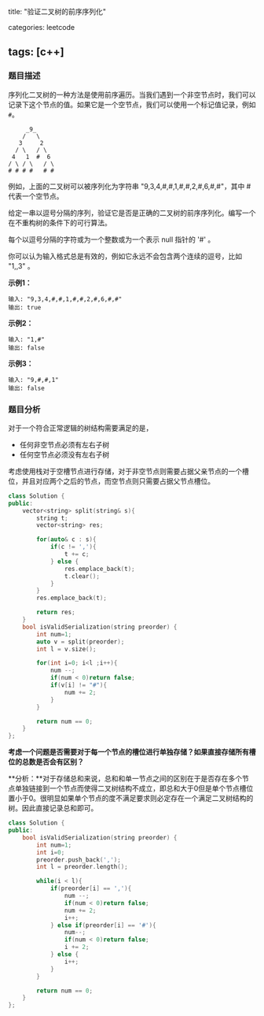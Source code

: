 title: "验证二叉树的前序序列化"

categories: leetcode

tags: [c++]
---
### 题目描述

序列化二叉树的一种方法是使用前序遍历。当我们遇到一个非空节点时，我们可以记录下这个节点的值。如果它是一个空节点，我们可以使用一个标记值记录，例如 `#`。

~~~
 	 _9_
    /   \
   3     2
  / \   / \
 4   1  #  6
/ \ / \   / \
# # # #   # #
~~~

例如，上面的二叉树可以被序列化为字符串 "9,3,4,#,#,1,#,#,2,#,6,#,#"，其中 # 代表一个空节点。

给定一串以逗号分隔的序列，验证它是否是正确的二叉树的前序序列化。编写一个在不重构树的条件下的可行算法。

每个以逗号分隔的字符或为一个整数或为一个表示 null 指针的 '#' 。

你可以认为输入格式总是有效的，例如它永远不会包含两个连续的逗号，比如 "1,,3" 。

**示例1：**

~~~
输入: "9,3,4,#,#,1,#,#,2,#,6,#,#"
输出: true
~~~

**示例2：**

~~~
输入: "1,#"
输出: false
~~~

**示例3：**

~~~
输入: "9,#,#,1"
输出: false
~~~

### 题目分析

对于一个符合正常逻辑的树结构需要满足的是，

* 任何非空节点必须有左右子树
* 任何空节点必须没有左右子树

考虑使用栈对于空槽节点进行存储，对于非空节点则需要占据父亲节点的一个槽位，并且对应两个之后的节点，而空节点则只需要占据父节点槽位。

~~~c++
class Solution {
public:
    vector<string> split(string& s){
        string t;
        vector<string> res;

        for(auto& c : s){
            if(c != ','){
                t += c;
            } else {
                res.emplace_back(t);
                t.clear();
            }
        }
        res.emplace_back(t);

        return res;
    }
    bool isValidSerialization(string preorder) {
        int num=1;
        auto v = split(preorder);
        int l = v.size();

        for(int i=0; i<l ;i++){
            num --;
            if(num < 0)return false;
            if(v[i] != "#"){
                num += 2;
            }
        }

        return num == 0;
    }
};
~~~

**考虑一个问题是否需要对于每一个节点的槽位进行单独存储？如果直接存储所有槽位的总数是否会有区别？**

**分析：**对于存储总和来说，总和和单一节点之间的区别在于是否存在多个节点单独链接到一个节点而使得二叉树结构不成立，即总和大于0但是单个节点槽位置小于0。很明显如果单个节点的度不满足要求则必定存在一个满足二叉树结构的树。因此直接记录总和即可。

~~~c++
class Solution {
public:
    bool isValidSerialization(string preorder) {
        int num=1;
        int i=0;
        preorder.push_back(',');
        int l = preorder.length();

        while(i < l){
            if(preorder[i] == ','){
                num --;
                if(num < 0)return false;
                num += 2;
                i++;
            } else if(preorder[i] == '#'){
                num--;
                if(num < 0)return false;
                i += 2;
            } else {
                i++;
            }
        }

        return num == 0;
    }
};
~~~

